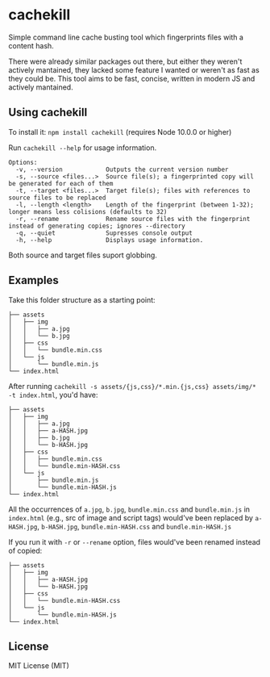 # cachekill

Simple command line cache busting tool which fingerprints files with a content hash.

There were already similar packages out there, but either they weren't actively mantained, they lacked some feature I wanted or weren't as fast as they could be. This tool aims to be fast, concise, written in modern JS and actively mantained.


## Using cachekill

To install it: `npm install cachekill` (requires Node 10.0.0 or higher)

Run `cachekill --help` for usage information.

    Options:
      -v, --version            Outputs the current version number
      -s, --source <files...>  Source file(s); a fingerprinted copy will be generated for each of them
      -t, --target <files...>  Target file(s); files with references to source files to be replaced
      -l, --length <length>    Length of the fingerprint (between 1-32); longer means less colisions (defaults to 32)
      -r, --rename             Rename source files with the fingerprint instead of generating copies; ignores --directory
      -q, --quiet              Supresses console output
      -h, --help               Displays usage information.

Both source and target files suport globbing.


## Examples

Take this folder structure as a starting point:

    ├── assets
    │   ├── img
    │   │   ├── a.jpg
    │   │   └── b.jpg
    │   ├── css
    │   │   └── bundle.min.css
    │   └── js
    │       └── bundle.min.js
    └── index.html

After running `cachekill -s assets/{js,css}/*.min.{js,css} assets/img/*  -t index.html`, you'd have:

    ├── assets
    │   ├── img
    │   │   ├── a.jpg
    │   │   ├── a-HASH.jpg
    │   │   ├── b.jpg
    │   │   └── b-HASH.jpg
    │   ├── css
    │   │   ├── bundle.min.css
    │   │   └── bundle.min-HASH.css
    │   └── js
    │       ├── bundle.min.js
    │       └── bundle.min-HASH.js
    └── index.html

All the occurrences of `a.jpg`, `b.jpg`, `bundle.min.css` and `bundle.min.js` in `index.html` (e.g., src of image and script tags) would've been replaced by `a-HASH.jpg`, `b-HASH.jpg`, `bundle.min-HASH.css` and `bundle.min-HASH.js`

If you run it with `-r` or `--rename` option, files would've been renamed instead of copied:

    ├── assets
    │   ├── img
    │   │   ├── a-HASH.jpg
    │   │   └── b-HASH.jpg
    │   ├── css
    │   │   └── bundle.min-HASH.css
    │   └── js
    │       └── bundle.min-HASH.js
    └── index.html


## License

MIT License (MIT)
